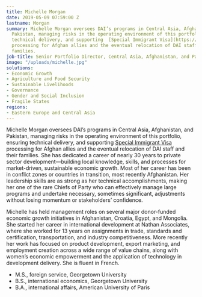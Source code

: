 ```yaml
---
title: Michelle Morgan
date: 2019-05-09 07:59:00 Z
lastname: Morgan
summary: Michelle Morgan oversees DAI’s programs in Central Asia, Afghanistan, and
  Pakistan, managing risks in the operating environment of this portfolio, ensuring
  technical delivery, and supporting  [Special Immigrant Visa](https://www.dai.com/special-immigrant-visas)
  processing for Afghan allies and the eventual relocation of DAI staff and their
  families.
job-title: Senior Portfolio Director, Central Asia, Afghanistan, and Pakistan
image: "/uploads/michelle.jpg"
solutions:
- Economic Growth
- Agriculture and Food Security
- Sustainable Livelihoods
- Governance
- Gender and Social Inclusion
- Fragile States
regions:
- Eastern Europe and Central Asia
---
```


Michelle Morgan oversees DAI’s programs in Central Asia, Afghanistan, and Pakistan, managing risks in the operating environment of this portfolio, ensuring technical delivery, and supporting  [Special Immigrant Visa](https://www.dai.com/special-immigrant-visas) processing for Afghan allies and the eventual relocation of DAI staff and their families. She has dedicated a career of nearly 30 years to private sector development—building local knowledge, skills, and processes for market-driven, sustainable economic growth. Most of her career has been in conflict zones or countries in transition, most recently Afghanistan. Her leadership skills are as strong as her technical accomplishments, making her one of the rare Chiefs of Party who can effectively manage large programs and undertake necessary, sometimes significant, adjustments without losing momentum or stakeholders’ confidence.

Michelle has held management roles on several major donor-funded economic growth initiatives in Afghanistan, Croatia, Egypt, and Mongolia. She started her career in international development at Nathan Associates, where she worked for 13 years on assignments in trade, standards and certification, transportation, and industry competitiveness. More recently her work has focused on product development, export marketing, and employment creation across a wide range of value chains, along with women’s economic empowerment and the application of technology in development delivery. She is fluent in French.

* M.S., foreign service, Georgetown University
* B.S., international economics, Georgetown University
* B.A., international affairs, American University of Paris